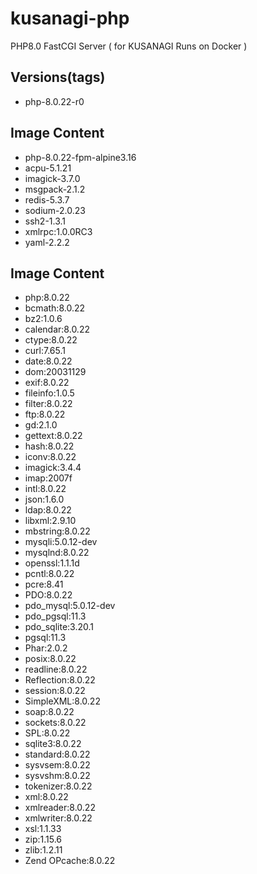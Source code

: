 # kusanagi-php
PHP8.0 FastCGI Server ( for KUSANAGI Runs on Docker )

## Versions(tags)
- php-8.0.22-r0

## Image Content
- php-8.0.22-fpm-alpine3.16
- acpu-5.1.21
- imagick-3.7.0
- msgpack-2.1.2
- redis-5.3.7
- sodium-2.0.23
- ssh2-1.3.1
- xmlrpc:1.0.0RC3
- yaml-2.2.2

## Image Content
- php:8.0.22
- bcmath:8.0.22
- bz2:1.0.6
- calendar:8.0.22
- ctype:8.0.22
- curl:7.65.1
- date:8.0.22
- dom:20031129
- exif:8.0.22
- fileinfo:1.0.5
- filter:8.0.22
- ftp:8.0.22
- gd:2.1.0
- gettext:8.0.22
- hash:8.0.22
- iconv:8.0.22
- imagick:3.4.4
- imap:2007f
- intl:8.0.22
- json:1.6.0
- ldap:8.0.22
- libxml:2.9.10
- mbstring:8.0.22
- mysqli:5.0.12-dev
- mysqlnd:8.0.22
- openssl:1.1.1d
- pcntl:8.0.22
- pcre:8.41
- PDO:8.0.22
- pdo_mysql:5.0.12-dev
- pdo_pgsql:11.3
- pdo_sqlite:3.20.1
- pgsql:11.3
- Phar:2.0.2
- posix:8.0.22
- readline:8.0.22
- Reflection:8.0.22
- session:8.0.22
- SimpleXML:8.0.22
- soap:8.0.22
- sockets:8.0.22
- SPL:8.0.22
- sqlite3:8.0.22
- standard:8.0.22
- sysvsem:8.0.22
- sysvshm:8.0.22
- tokenizer:8.0.22
- xml:8.0.22
- xmlreader:8.0.22
- xmlwriter:8.0.22
- xsl:1.1.33
- zip:1.15.6
- zlib:1.2.11
- Zend OPcache:8.0.22


